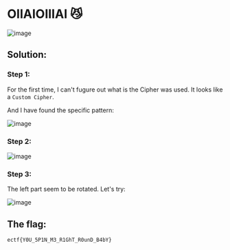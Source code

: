 <h1>OIIAIOIIIAI 😼</h1>

![image](https://github.com/user-attachments/assets/6c95d3ba-40e8-40f4-adfa-1967d6e5d9a1)

<h2>Solution: </h2>

<h3>Step 1:</h3>

For the first time, I can't fugure out what is the Cipher was used. 
It looks like a ```Custom Cipher```. 

And I have found the specific pattern:

![image](https://github.com/user-attachments/assets/9e2f131b-c30d-44d4-837d-10b04f4eeea1)

<h3>Step 2:</h3>

![image](https://github.com/user-attachments/assets/a663e73c-ea4e-4758-b753-e909ce797e15)

<h3>Step 3:</h3>

The left part seem to be rotated. 
Let's try:

![image](https://github.com/user-attachments/assets/411a9e47-1de9-4aea-b0e8-9e6bcbe1e279)

<h2>The flag:</h2>

```ectf{Y0U_5P1N_M3_R1GhT_R0unD_B4bY}```










